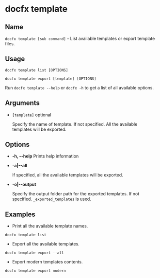 # docfx template

## Name

`docfx template [sub command]` - List available templates or export template files.

## Usage

```pwsh
docfx template list [OPTIONS]

docfx template export [template] [OPTIONS]
```

Run `docfx template --help` or `docfx -h` to get a list of all available options.

## Arguments

- `[template]` <span class="badge text-bg-primary">optional</span>

  Specify the name of template.
  If not specified. All the available templates will be exported.

## Options

- **-h, --help**
  Prints help information

- **-a|--all**

  If specified, all the available templates will be exported.

- **-o|--output**

  Specify the output folder path for the exported templates.
  If not specified. `_exported_templates` is used.

## Examples

- Print all the available template names.

```pwsh
docfx template list
```

- Export all the available templates.

```pwsh
docfx template export --all
```

- Export modern templates contents.

```pwsh
docfx template export modern
```